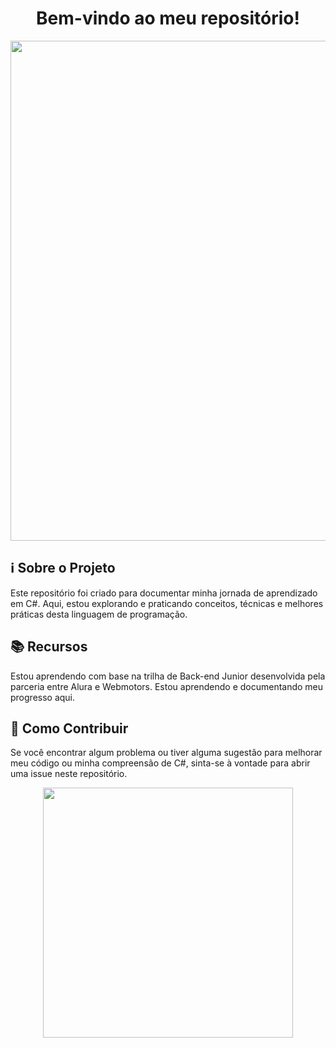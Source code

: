 <p align="center">
<h1 align="center">Bem-vindo ao meu repositório!</h1>
<img src="https://readme-typing-svg.demolab.com/?lines=&color=9370DB" width="800" />
</p>

## ℹ️ Sobre o Projeto
Este repositório foi criado para documentar minha jornada de aprendizado em C#. Aqui, estou explorando e praticando conceitos, técnicas e melhores práticas desta linguagem de programação.

## 📚 Recursos
Estou aprendendo com base na trilha de Back-end Junior desenvolvida pela parceria entre Alura e Webmotors. Estou aprendendo e documentando meu progresso aqui.

## 🚀 Como Contribuir
Se você encontrar algum problema ou tiver alguma sugestão para melhorar meu código ou minha compreensão de C#, sinta-se à vontade para abrir uma issue neste repositório.

<p align="center">
  <img src="https://camo.githubusercontent.com/79b4015d91ad35829235c4dd4c0f300ae9a850a495ead3122f765d4a52f48bda/68747470733a2f2f6d656469612e74656e6f722e636f6d2f39582d49306d63635f4f6741414141432f646f672d66756e6e792e676966" width="400" />
</p>
